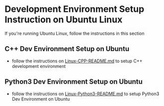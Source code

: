 # Development Environment Setup Instruction on Ubuntu Linux

If you're running Ubuntu Linux, follow the instructions in this section

## C++ Dev Environment Setup on Ubuntu

- follow the instructions on [Linux-CPP-README.md](Linux-CPP-README.md) to setup C++ development environment

## Python3 Dev Environment Setup on Ubuntu


- follow the instructions on [Linux-Python3-README.md](Linux-Python3-README.md) to setup Python3 Dev Environment on Ubuntu
